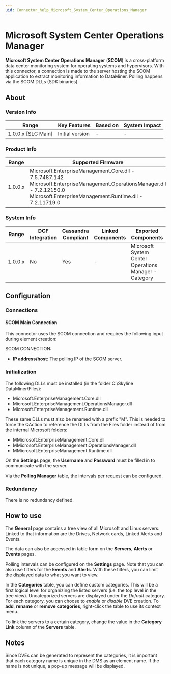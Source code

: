 ```yaml
---
uid: Connector_help_Microsoft_System_Center_Operations_Manager
---
```


# Microsoft System Center Operations Manager

**Microsoft System Center Operations Manager** (**SCOM**) is a cross-platform data center monitoring system for operating systems and hypervisors. With this connector, a connection is made to the server hosting the SCOM application to extract monitoring information to DataMiner.
Polling happens via the SCOM DLLs (SDK binaries).

## About

### Version Info

| Range                | Key Features     | Based on     | System Impact     |
|----------------------|------------------|--------------|-------------------|
| 1.0.0.x [SLC Main]   | Initial version  | -            | -                 |

### Product Info

| Range     | Supported Firmware                                                                                                                                                                 |
|-----------|------------------------------------------------------------------------------------------------------------------------------------------------------------------------------------|
| 1.0.0.x   | Microsoft.EnterpriseManagement.Core.dll - 7.5.7487.142 Microsoft.EnterpriseManagement.OperationsManager.dll - 7.2.12150.0 Microsoft.EnterpriseManagement.Runtime.dll - 7.2.11719.0 |

### System Info

| Range     | DCF Integration     | Cassandra Compliant     | Linked Components     | Exported Components                                   |
|-----------|---------------------|-------------------------|-----------------------|-------------------------------------------------------|
| 1.0.0.x   | No                  | Yes                     | -                     | Microsoft System Center Operations Manager - Category |

## Configuration

### Connections

#### SCOM Main Connection

This connector uses the SCOM connection and requires the following input during element creation:

SCOM CONNECTION:

- **IP address/host**: The polling IP of the SCOM server.

### Initialization

The following DLLs must be installed (in the folder C:\Skyline DataMiner\Files):

- Microsoft.EnterpriseManagement.Core.dll
- Microsoft.EnterpriseManagement.OperationsManager.dll
- Microsoft.EnterpriseManagement.Runtime.dll

These same DLLs must also be renamed with a prefix "M". This is needed to force the QAction to reference the DLLs from the Files folder instead of from the internal Microsoft folders:

- MMicrosoft.EnterpriseManagement.Core.dll
- MMicrosoft.EnterpriseManagement.OperationsManager.dll
- MMicrosoft.EnterpriseManagement.Runtime.dll

On the **Settings** page, the **Username** and **Password** must be filled in to communicate with the server.

Via the **Polling Manager** table, the intervals per request can be configured.

### Redundancy

There is no redundancy defined.

## How to use

The **General** page contains a tree view of all Microsoft and Linux servers. Linked to that information are the Drives, Network cards, Linked Alerts and Events.

The data can also be accessed in table form on the **Servers**, **Alerts** or **Events** pages.

Polling intervals can be configured on the **Settings** page. Note that you can also use filters for the **Events** and **Alerts**. With these filters, you can limit the displayed data to what you want to view.

In the **Categories** table, you can define custom categories. This will be a first logical level for organizing the listed servers (i.e. the top level in the tree view).
Uncategorized servers are displayed under the *Default* category. For each category, you can choose to *enable* or *disable* DVE creation.
To **add**, **rename** or **remove** **categories**, right-click the table to use its context menu.

To link the servers to a certain category, change the value in the **Category Link** column of the **Servers** table.

## Notes

Since DVEs can be generated to represent the categories, it is important that each category name is unique in the DMS as an element name. If the name is not unique, a pop-up message will be displayed.
